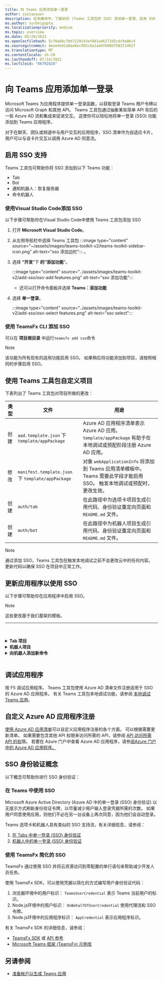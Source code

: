 ```yaml
---
title: 向 Teams 应用添加单一登录
author: zyxiaoyuer
description: 在本模块中，了解如何 (Teams 工具包的 SSO) 添加单一登录、启用 SSO 支持、更新应用程序以使用 SSO
ms.author: surbhigupta
ms.localizationpriority: medium
ms.topic: overview
ms.date: 05/20/2022
ms.openlocfilehash: 5c70a88c7b67229143af881a46272d5cdc9a06c4
ms.sourcegitcommit: 4eeede81a0ae8ec985c6a1ad4f608df58371402f
ms.translationtype: MT
ms.contentlocale: zh-CN
ms.lasthandoff: 07/14/2022
ms.locfileid: "66792828"
---
```

# <a name="add-single-sign-on-to-teams-app"></a>向 Teams 应用添加单一登录

Microsoft Teams 为应用程序提供单一登录函数，以获取登录 Teams 用户令牌以访问 Microsoft Graph 和其他 API。 Teams 工具包通过抽象某些简单 API 背后的一些 Azure AD 流和集成来促进交互。 这使你可以轻松地将单一登录 (SSO) 功能添加到 Teams 应用程序。

对于在聊天、团队或频道中与用户交互的应用程序，SSO 清单作为自适应卡片，用户可以与该卡片交互以调用 Azure AD 同意流。

## <a name="enable-sso-support"></a>启用 SSO 支持

Teams 工具包可帮助你将 SSO 添加到以下 Teams 功能：

* Tab
* Bot
* 通知机器人：恢复服务器
* 命令机器人

### <a name="add-sso-using-visual-studio-code"></a>使用Visual Studio Code添加 SSO

以下步骤可帮助你在Visual Studio Code中使用 Teams 工具包添加 SSO

1. 打开 **Microsoft Visual Studio Code**。
2. 从左侧导航栏中选择 Teams 工具包 :::image type="content" source="~/assets/images/teams-toolkit-v2/teams-toolkit-sidebar-icon.png" alt-text="sso 添加边栏"::: 。
3. 选择 **“开发**”下 **的“添加功能**”。

    :::image type="content" source="../assets/images/teams-toolkit-v2/add-sso/sso-add features.png" alt-text="sso 添加功能":::

    * 还可以打开命令面板并选择 **Teams：添加功能**

4. 选择 **单一登录**。

    :::image type="content" source="../assets/images/teams-toolkit-v2/add-sso/sso-select features.png" alt-text="sso select":::

### <a name="add-sso-using-teamsfx-cli"></a>使用 TeamsFx CLI 添加 SSO

可以在 **项目根目录** 中运行`teamsfx add sso`命令

> [!Note]
> 该功能为所有现有的适用功能启用 SSO。 如果稍后将功能添加到项目，请按照相同的步骤启用 SSO。

## <a name="customize-your-project-using-teams-toolkit"></a>使用 Teams 工具包自定义项目

下表列出了 Teams 工具包对项目所做的更改：

   |**类型**|**文件**|**用途**|
   |--------|--------|-----------|
   |创建|`aad.template.json` 下 `template/appPackage`|Azure AD 应用程序清单表示 Azure AD 应用。 `template/appPackage` 有助于在本地调试或预配阶段注册 Azure AD 应用。|
   |修改|`manifest.template.json` 下 `template/appPackage`|对象 `webApplicationInfo` 将添加到 Teams 应用清单模板中。 Teams 需要此字段才能启用 SSO。 触发本地调试或预配时，更改生效。|
   |创建|`auth/tab`|在此路径中为选项卡项目生成引用代码、身份验证重定向页面和 `README.md` 文件。|
   |创建|`auth/bot`|在此路径中为机器人项目生成引用代码、身份验证重定向页面和 `README.md` 文件。|

> [!Note]
> 通过添加 SSO，Teams 工具包在触发本地调试之前不会更改云中的任何内容。 更新代码以确保 SSO 在项目中正常工作。

## <a name="update-your-application-to-use-sso"></a>更新应用程序以使用 SSO

以下步骤可帮助你在应用程序中启用 SSO。

> [!NOTE]
> 这些更改基于我们基架的模板。

---
<br>
<br><details>
<summary><b>Tab 项目 </b></summary>

1. 将文件夹中的 `auth/public` **复制`auth-start.html`到 `tabs/public/``auth-end.htm`。 Teams 工具包在 Azure AD 中为 Azure AD 的重定向流注册这两个终结点。

2. 将文件夹复制`sso`到`tabs/src/sso/`下`auth/tab`方 。

    * `InitTeamsFx`：该文件实现一个函数，该函数初始化 TeamsFx SDK 并在初始化 SDK 后打开 `GetUserProfile` 组件

    * `GetUserProfile`：该文件实现调用 Microsoft 图形 API以获取用户信息的函数

3. 在 `npm install @microsoft/teamsfx-react` .`tabs/`

4. 添加以下行以导`InitTeamsFx`入`tabs/src/components/sample/Welcome.tsx`：

    ```Bash

    import { InitTeamsFx } from "../../sso/InitTeamsFx";

    ```

5. 将以下行替换为： `<AddSSO />` 用 `<InitTeamsFx />` 组件替换 `AddSso` 组件 `InitTeamsFx` 。

</details>
<details>
<summary><b>机器人项目 </b></summary>

1. 将文件夹复制 `auth/bot/public` 到 `bot/src`. 这两个文件夹包含用于身份验证重定向的 HTML 页面，需要修改 `bot/src/index` 文件以将路由添加到这些页面。

2. 将文件夹复制 `auth/bot/sso` 到 `bot/src`. 这两个文件夹包含三个文件作为 SSO 实现的参考：

    * `showUserInfo`：它实现一个函数来获取具有 SSO 令牌的用户信息。 可以按照此操作创建自己的需要 SSO 令牌的方法。

    * `ssoDialog`：它创建一个用于 SSO 的 [ComponentDialog](/javascript/api/botbuilder-dialogs/componentdialog?view=botbuilder-ts-latest&preserve-view=true) 。

    * `teamsSsoBot`：它创建一个 [TeamsActivityHandler](/javascript/api/botbuilder/teamsactivityhandler?view=botbuilder-ts-latest&preserve-view=true) ，并 `ssoDialog` 将其添加 `showUserInfo` 为可触发的命令。

3. 按照代码示例操作，在此文件中注册自己的命令 `addCommand` (可选) 。

4. 在 `npm install isomorphic-fetch` .`bot/`

5. `bot/`在 package.json 中执行`npm install copyfiles`并替换以下行：
  
   ```JSON

   "build": "tsc --build",

    ```

   具有  的 

   ```JSON

   "build": "tsc --build && copyfiles public/*.html lib/",

   ```

   生成此机器人项目时，将复制用于身份验证重定向的 HTML 页面。

6. 添加以下文件后，需要在文件中`bot/src/index`创建一个新`teamsSsoBot`实例。 替换以下代码：

   ```Bash
  
   // Process Teams activity with Bot Framework.
   server.post("/api/messages", async (req, res) => {
   await commandBot.requestHandler(req, res);
   });  

   ```

   具有  的 

   ```Bash

   const handler = new TeamsSsoBot();
   // Process Teams activity with Bot Framework.
   server.post("/api/messages", async (req, res) => {
       await commandBot.requestHandler(req, res, async (context)=> {
           await handler.run(context);
       });
   });

   ```

7. 在文件中 `bot/src/index` 添加 HTML 路由：

   ```Bash

   server.get(
       "/auth-*.html",
       restify.plugins.serveStatic({
           directory: path.join(__dirname, "public"),
       })
   );

   ```

8. 添加以下行以 `bot/src/index` 进行导 `teamsSsoBot` 入，并 `path`执行以下操作：

   ```Bash

   // For ts:
   import { TeamsSsoBot } from "./sso/teamsSsoBot";
   const path = require("path");

   // For js:
   const { TeamsSsoBot } = require("./sso/teamsSsoBot");
   const path = require("path");

   ```

9. 在 Teams 应用清单中注册命令。 在机器人中`command``commandLists`打开`templates/appPackage/manifest.template.json`并添加以下行：

   ```JSON

   {
       "title": "show",
       "description": "Show user profile using Single Sign On feature"
   }

   ```

</details>
<details>
<summary><b>向机器人添加新命令 </b></summary>

> [!NOTE]
> 目前，这些说明适用于 `command bot`。 如果从一个 `bot`示例开始，请参阅 [bot-sso 示例](https://github.com/OfficeDev/TeamsFx-Samples/tree/v2/bot-sso)。

在项目中添加 SSO 后，以下步骤可帮助你添加新命令：

1. 在下 (`todo.ts`或`todo.js`) `bot/src/`创建新文件，并添加自己的业务逻辑来调用图形 API：

# <a name="typescript"></a>[TypeScript](#tab/typescript)

   ```typescript
   // for TypeScript:
export async function showUserImage(
    context: TurnContext,
    ssoToken: string,
    param: any[]
): Promise<DialogTurnResult> {
    await context.sendActivity("Retrieving user photo from Microsoft Graph ...");

    // Init TeamsFx instance with SSO token
    const teamsfx = new TeamsFx().setSsoToken(ssoToken);

    // Update scope here. For example: Mail.Read, etc.
    const graphClient = createMicrosoftGraphClient(teamsfx, param[0]);
    
    // You can add following code to get your photo:
    // let photoUrl = "";
    // try {
    //   const photo = await graphClient.api("/me/photo/$value").get();
    //   photoUrl = URL.createObjectURL(photo);
    // } catch {
    //   // Could not fetch photo from user's profile, return empty string as placeholder.
    // }
    // if (photoUrl) {
    //   await context.sendActivity(
    //     `You can find your photo here: ${photoUrl}`
    //   );
    // } else {
    //   await context.sendActivity("Could not retrieve your photo from Microsoft Graph. Please make sure you have uploaded your photo.");
    // }

    return;
}  
   ```

# <a name="javascript"></a>[JavaScript](#tab/javascript)

   ```javaScript
   // for JavaScript:
export async function showUserImage(context, ssoToken, param) {
    await context.sendActivity("Retrieving user photo from Microsoft Graph ...");

    // Init TeamsFx instance with SSO token
    const teamsfx = new TeamsFx().setSsoToken(ssoToken);

    // Update scope here. For example: Mail.Read, etc.
    const graphClient = createMicrosoftGraphClient(teamsfx, param[0]);
    
    // You can add following code to get your photo:
    // let photoUrl = "";
    // try {
    //   const photo = await graphClient.api("/me/photo/$value").get();
    //   photoUrl = URL.createObjectURL(photo);
    // } catch {
    //   // Could not fetch photo from user's profile, return empty string as placeholder.
    // }
    // if (photoUrl) {
    //   await context.sendActivity(
    //     `You can find your photo here: ${photoUrl}`
    //   );
    // } else {
    //   await context.sendActivity("Could not retrieve your photo from Microsoft Graph. Please make sure you have uploaded your photo.");
    // }

    return;
}
   ```

---

2. 注册新命令

   * 使用以下行进行新的命令注册，如下所示`addCommand``teamsSsoBot`：

     ```bash

     this.dialog.addCommand("ShowUserProfile", "show", showUserInfo);

     ```

   * 在上述行后添加以下行以注册新命令 `photo` 并挂接上面添加的方法 `showUserImage` ：

     ```bash

     // As shown here, you can add your own parameter into the `showUserImage` method
     // You can also use regular expression for the command here
     const scope = ["User.Read"];
     this.dialog.addCommand("ShowUserPhoto", new RegExp("photo\s*.*"), showUserImage, scope);

     ```

3. 在 Teams 应用清单中注册命令。 在机器人中`command``commandLists`打开`templates/appPackage/manifest.template.json`并添加以下行：

   ```JSON

   {
       "title": "photo",
       "description": "Show user photo using Single Sign On feature"
   }

   ```

</details>
<br>

## <a name="debug-your-application"></a>调试应用程序

按 F5 调试应用程序。 Teams 工具包使用 Azure AD 清单文件注册适用于 SSO 的 Azure AD 应用程序。 有关 Teams 工具包本地调试功能，请参阅 [本地调试 Teams 应用](debug-local.md)。

## <a name="customize-azure-ad-application-registration"></a>自定义 Azure AD 应用程序注册

[使用 Azure AD 应用清单](/azure/active-directory/develop/reference-app-manifest)可以自定义应用程序注册的各个方面。 可以根据需要更新清单。 如果需要包含其他 API 权限来访问所需的 API，请参阅 [API 访问所需 API 的权](https://github.com/OfficeDev/TeamsFx/wiki/#customize-aad-manifest-template)限。
若要在 Azure 门户中查看 Azure AD 应用程序，请参[阅Azure 门户中的 Azure AD 应用程序。](https://github.com/OfficeDev/TeamsFx/wiki/Manage-AAD-application-in-Teams-Toolkit#How-to-view-the-AAD-app-on-the-Azure-portal)

## <a name="sso-authentication-concepts"></a>SSO 身份验证概念

以下概念可帮助你进行 SSO 身份验证：

### <a name="working-of-sso-in-teams"></a>在 Teams 中使用 SSO

Microsoft Azure Active Directory (Azure AD 中的单一登录 (SSO) 身份验证) 以无提示方式刷新身份验证令牌，以尽量减少用户输入登录凭据所需的次数。 如果用户同意使用应用，则他们不必在另一台设备上再次同意，因为他们会自动登录。

Teams 选项卡和机器人具有类似的 SSO 支持流，有关详细信息，请参阅：

1. [在 Tabs 中单一登录 (SSO) 身份验证](../tabs/how-to/authentication/tab-sso-overview.md)
2. [机器人中的单一登录 (SSO) 身份验证](../bots/how-to/authentication/auth-aad-sso-bots.md)

### <a name="simplified-sso-with-teamsfx"></a>使用 TeamsFx 简化的 SSO

TeamsFx 通过使用 SSO 并将云资源访问到零配置的单行语句来帮助减少开发人员任务。

使用 TeamsFx SDK，可以使用凭据以简化的方式编写用户身份验证代码：

1. 浏览器环境中的用户标识： `TeamsUserCredential` 表示 Teams 当前用户的标识。
2. Node.js环境中的用户标识： `OnBehalfOfUserCredential` 使用代理流和 SSO 令牌。
3. Node.js环境中的应用程序标识： `AppCredential` 表示应用程序标识。

有关 TeamsFx SDK 的详细信息，请参阅：

* [TeamsFx SDK](TeamsFx-SDK.md) 或 [API 参考](/javascript/api/@microsoft/teamsfx/?view=msteams-client-js-latest&preserve-view=true)
* [Microsoft Teams 框架 (TeamsFx) 示例库](https://github.com/OfficeDev/TeamsFx-Samples/tree/v2)

## <a name="see-also"></a>另请参阅

* [准备帐户以生成 Teams 应用](accounts.md)
